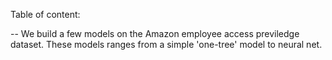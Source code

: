Table of content: 

--  We build a few models on the Amazon employee access previledge dataset. These models ranges from a simple 'one-tree' model to neural net. 
